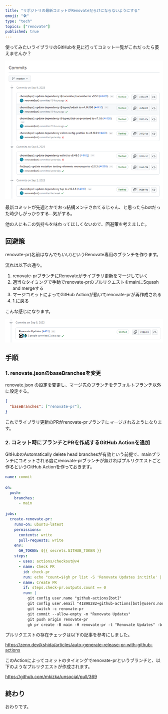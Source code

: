 ```yaml
---
title: "リポジトリの最新コミットがRenovateだらけにならないようにする"
emoji: "🛠️"
type: "tech"
topics: ["renovate"]
published: true
---
```


使ってみたいライブラリのGitHubを見に行ってコミット一覧がこれだったら萎えませんか？

![大量のRenovateのコミット](/images/7e98a3a9ed8916/commits.png)

最新コミットが先週とかでおっ結構メンテされてるじゃん、と思ったらbotだった時少しがっかりする...気がする。

他の人にもこの気持ちを味わってほしくないので、回避策を考えました。

## 回避策

renovate-pr(名前はなんでもいい)というRenovate専用のブランチを作ります。

流れは以下の通り。

1. renovate-prブランチにRenovateがライブラリ更新をマージしていく
2. 適当なタイミングで手動でrenovate-prのプルリクエストをmainにSquash and mergeする
3. マージコミットによってGitHub Actionが動いてrenovate-prが再作成される
4. 1.に戻る

こんな感じになります。

![マージされてRenovate Updatesという1コミットになっている](/images/7e98a3a9ed8916/merged.png)

## 手順
### 1. renovate.jsonのbaseBranchesを変更

renovate.json の設定を変更し、マージ先のブランチをデフォルトブランチ以外に設定する。

```json
{
  "baseBranches": ["renovate-pr"],
}
```

これでライブラリ更新のPRがrenovate-prブランチにマージされるようになります。

### 2. コミット時にブランチとPRを作成するGitHub Actionを追加

GitHubのAutomatically delete head branchesが有効という前提で、mainブランチにコミットされる度にrenovate-prブランチが無ければプルリクエストごと作るというGitHub Actionを作っておきます。

```yml
name: commit

on:
  push:
    branches:
      - main

jobs:
  create-renovate-pr:
    runs-on: ubuntu-latest
    permissions:
      contents: write
      pull-requests: write
    env:
      GH_TOKEN: ${{ secrets.GITHUB_TOKEN }}
    steps:
      - uses: actions/checkout@v4
      - name: Check PR
        id: check-pr
        run: echo "count=$(gh pr list -S 'Renovate Updates in:title' | wc -l)" >> "$GITHUB_OUTPUT"
      - name: Create PR
        if: steps.check-pr.outputs.count == 0
        run: |
          git config user.name "github-actions[bot]"
          git config user.email "41898282+github-actions[bot]@users.noreply.github.com"
          git switch -c renovate-pr
          git commit --allow-empty -m "Renovate Updates"
          git push origin renovate-pr
          gh pr create -B main -H renovate-pr -t "Renovate Updates" -b ''
```

プルリクエストの存在チェックは以下の記事を参考にしました。

https://zenn.dev/kshida/articles/auto-generate-release-pr-with-github-actions

このActionによってコミットのタイミングでrenovate-prというブランチと、以下のようなプルリクエストが作成されます。

https://github.com/mkizka/unsocial/pull/369

## 終わり

おわりです。
